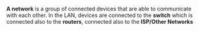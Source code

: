 **A network** is a group of connected devices that are able to communicate with each other.
In the LAN, devices are connected to the **switch** which is connected also to the **routers**, connected also to the **ISP/Other Networks**
